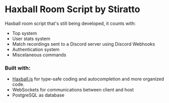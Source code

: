 # Haxball Room Script by Stiratto

Haxball room script that's still being developed, it counts with: 
- Top system
- User stats system
- Match recordings sent to a Discord server using Discord Webhooks
- Authentication system
- Miscelaneous commands

### Built with:

- [Haxball.js](https://github.com/mertushka/haxball.js) for type-safe coding and autocompletion and more organized code.
- WebSockets for communications between client and host
- PostgreSQL as database
